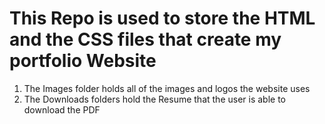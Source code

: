 # This Repo is used to store the HTML and the CSS files that create my portfolio Website
1. The Images folder holds all of the images and logos the website uses
2. The Downloads folders hold the Resume that the user is able to download the PDF
